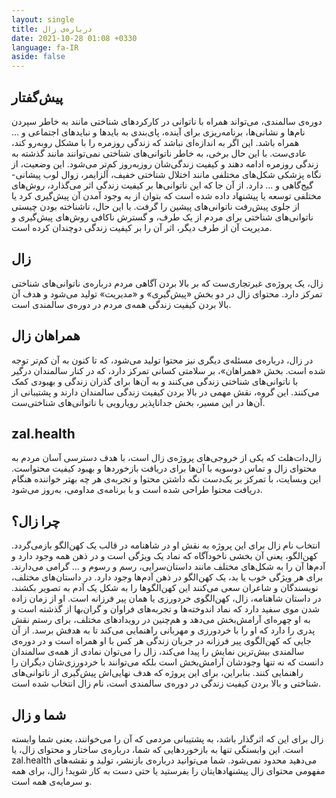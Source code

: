 ```yaml
---
layout: single
title: درباره‌ی زال
date: 2021-10-28 01:08 +0330
language: fa-IR
aside: false
---
```

## پیش‌گفتار

دوره‌ی سالمندی، می‌تواند همراه با ناتوانی در کارکردهای شناختی مانند به خاطر سپردن نام‌ها و نشانی‌ها، برنامه‌ریزی برای آینده، پای‌بندی به بایدها و نبایدهای اجتماعی و … همراه باشد. این اگر به اندازه‌ای نباشد که زندگی روزمره را با مشکل روبه‌رو کند، عادی‌ست. با این حال برخی، به خاطر ناتوانی‌های شناختی نمی‌توانند مانند گذشته به زندگی روزمره ادامه دهند و کیفیت زندگی‌شان روزبه‌روز کم‌تر می‌شود. این وضعیت، از نگاه پزشکی شکل‌های مختلفی مانند اختلال شناختی خفیف، آلزایمر، زوال لوب پیشانی-گیج‌گاهی و … دارد.
از آن جا که این ناتوانی‌ها بر کیفیت زندگی اثر می‌گذارد، روش‌های مختلفی توسعه یا پیشنهاد داده شده است که بتوان از به وجود آمدن آن پیش‌گیری کرد یا از جلوی پیش‌رفت ناتوانی‌های پیشین را گرفت.
با این حال، ناشناخته بودن چیستی ناتوانی‌های شناختی برای مردم از یک طرف، و گسترش ناکافی روش‌های پیش‌گیری و مدیریت آن از طرف دیگر، اثر آن را بر کیفیت زندگی دوچندان کرده است.

## زال
زال، یک پروژه‌ی غیرتجاری‌ست که بر بالا بردن آگاهی مردم درباره‌ی ناتوانی‌های شناختی تمرکز دارد. محتوای زال در دو بخش «پیش‌گیری» و «مدیریت» تولید می‌شود و هدف آن بالا بردن کیفیت زندگی همه‌ی مردم در دوره‌ی سالمندی است.

## همراهان زال
در زال، درباره‌ی مسئله‌ی دیگری نیز محتوا تولید می‌شود، که تا کنون به آن کم‌تر توجه شده است. بخش «همراهان»، بر سلامتی کسانی تمرکز دارد، که در کنار سالمندان درگیر با ناتوانی‌های شناختی زندگی می‌کنند و به آن‌ها برای گذران زندگی و بهبودی کمک می‌کنند. این گروه، نقش مهمی در بالا بردن کیفیت زندگی سالمندان دارند و پشتیبانی از آن‌ها در این مسیر، بخش جداناپذیر رویارویی با ناتوانی‌های شناختی‌ست.

## zal.health
زال‌دات‌هلث که یکی از خروجی‌های پروژه‌ی زال است، با هدف دسترسی آسان مردم به محتوای زال و تماس دوسویه با آن‌‌ها برای دریافت بازخوردها و بهبود کیفیت محتواست. این وبسایت، با تمرکز بر یک‌دست نگه داشتن محتوا و تجربه‌ی هر چه بهتر خواننده هنگام دریافت محتوا طراحی شده است و با برنامه‌ی مداومی، به‌روز می‌شود.

## چرا زال؟
انتخاب نام زال برای این پروژه به نقش او در شاهنامه در قالب یک کهن‌الگو بازمی‌گردد. کهن‌الگو، یعنی آن بخشی ناخودآگاه که نماد یک ویژگی است و در ذهن همه وجود دارد و آدم‌ها آن را به شکل‌های مختلف مانند داستان‌سرایی، رسم و رسوم و ... گرامی می‌دارند. برای هر ویژگی خوب یا بد، یک کهن‌الگو در ذهن آدم‌ها وجود دارد. در داستان‌های مختلف، نویسندگان و شاعران سعی می‌کنند این کهن‌الگوها را به شکل یک آدم به تصویر بکشند. در داستان شاهنامه، زال، کهن‌الگوی خردورزی یا همان پیر فرزانه است. او از زمان زاده شدن موی سفید دارد که نماد اندوخته‌ها و تجربه‌های فراوان و گران‌بها از گذشته است و به او چهره‌ای آرامش‌بخش می‌دهد و هم‌چنین در رویدادهای مختلف، برای رستم نقش پدری را دارد که او را با خردورزی و مهربانی راهنمایی می‌کند تا به هدفش برسد.
از آن جایی که کهن‌الگوی پیر فرزانه در جریان زندگی هر کس با او همراه است و در دوره‌ی سالمندی بیش‌ترین نمایش را پیدا می‌کند، زال را می‌توان نمادی از همه‌ی سالمندان دانست که نه تنها وجودشان آرامش‌بخش است بلکه می‌توانند با خردورزی‌شان دیگران را راهنمایی کنند.
بنابراین، برای این پروژه که هدف نهایی‌اش پیش‌گیری از ناتوانی‌های شناختی و بالا بردن کیفیت زندگی در دوره‌ی سالمندی است، نام زال انتخاب شده است.


## شما و زال
زال برای این که اثرگذار باشد، به پشتیبانی مردمی که آن را می‌خوانند، یعنی شما وابسته است. این وابستگی تنها به بازخوردهایی که شما، درباره‌ی ساختار و محتوای زال، یا zal.health می‌دهید محدود نمی‌شود. شما می‌توانید درباره‌ی بازنشر، تولید و نقشه‌های مفهومی محتوای زال پیشنهادهایتان را بفرستید یا حتی دست به کار شوید! زال، برای همه و سرمایه‌ی همه است.